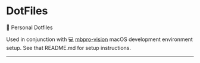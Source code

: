 # DotFiles
:doughnut: Personal Dotfiles

Used in conjunction with :computer: [mbpro-vision](https://github.com/davearel/mbpro-vision.git) macOS development environment setup. See that README.md for setup instructions.

----

